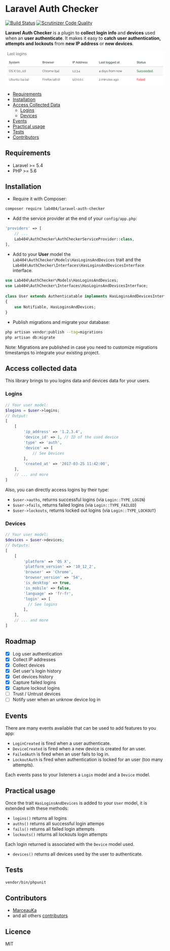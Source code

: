 # Laravel Auth Checker

[![Build Status](https://travis-ci.org/404labfr/laravel-auth-checker.svg?branch=master)](https://travis-ci.org/404labfr/laravel-auth-checker) [![Scrutinizer Code Quality](https://scrutinizer-ci.com/g/404labfr/laravel-auth-checker/badges/quality-score.png?b=master)](https://scrutinizer-ci.com/g/404labfr/laravel-auth-checker/?branch=master)

**Laravel Auth Checker** is a plugin to **collect login info** and **devices** used when an **user authenticate**. It makes it easy to **catch user authentication, attempts and lockouts** from **new IP address** or **new devices**.
  
![Example logins table](screenshot.png?raw=true)
 
- [Requirements](#requirements)
- [Installation](#installation)
- [Access Collected Data](#access-collected-data) 
    - [Logins](#logins) 
    - [Devices](#devices) 
- [Events](#events)
- [Practical usage](#practical-usage)
- [Tests](#tests)
- [Contributors](#contributors)


## Requirements

- Laravel >= 5.4
- PHP >= 5.6

## Installation

- Require it with Composer:

```bash
composer require lab404/laravel-auth-checker
```

- Add the service provider at the end of your `config/app.php`:

```php
'providers' => [
    // ...
    Lab404\AuthChecker\AuthCheckerServiceProvider::class,
],
```

- Add to your **User** model the `Lab404\AuthChecker\Models\HasLoginsAndDevices` trait and the `Lab404\AuthChecker\Interfaces\HasLoginsAndDevicesInterface` interface.

```php
use Lab404\AuthChecker\Models\HasLoginsAndDevices;
use Lab404\AuthChecker\Interfaces\HasLoginsAndDevicesInterface;

class User extends Authenticatable implements HasLoginsAndDevicesInterface
{
    use Notifiable, HasLoginsAndDevices;  
}
```

- Publish migrations and migrate your database:

```bash
php artisan vendor:publish --tag=migrations
php artisan db:migrate
```

Note: Migrations are published in case you need to customize migrations timestamps to integrate your existing project.

## Access collected data

This library brings to you logins data and devices data for your users.

### Logins

```php
// Your user model:
$logins = $user->logins;
// Output: 
[
    [
        'ip_address' => '1.2.3.4',
        'device_id' => 1, // ID of the used device
        'type' => 'auth',
        'device' => [
            // See Devices
        ],
        'created_at' => '2017-03-25 11:42:00',
    ],
    // ... and more
]
```

Also, you can directly access logins by their type:
- `$user->auths`, returns successful logins (via `Login::TYPE_LOGIN`)
- `$user->fails`, returns failed logins (via `Login::TYPE_FAILED`)
- `$user->lockouts`, returns locked out logins (via `Login::TYPE_LOCKOUT`)

### Devices

```php
// Your user model:
$devices = $user->devices;
// Outputs:
[
    [
        'platform' => 'OS X',
        'platform_version' => '10_12_2',
        'browser' => 'Chrome',
        'browser_version' => '54',
        'is_desktop' => true,
        'is_mobile' => false,
        'language' => 'fr-fr',
        'login' => [
          // See logins
        ],
    ],
    // ... and more
]
```

## Roadmap

- [x] Log user authentication
- [x] Collect IP addresses
- [x] Collect devices
- [x] Get user's login history
- [x] Get devices history
- [x] Capture failed logins
- [x] Capture lockout logins
- [ ] Trust / Untrust devices
- [ ] Notify user when an unknow device log in

## Events

There are many events available that can be used to add features to you app:
- `LoginCreated` is fired when a user authenticate.
- `DeviceCreated` is fired when a new device is created for an user.
- `FailedAuth` is fired when an user fails to log in.
- `LockoutAuth` is fired when authentication is locked for an user (too many attempts).

Each events pass to your listeners a `Login` model and a `Device` model.
 
## Practical usage

Once the trait `HasLoginsAndDevices` is added to your `User` model, it is extended with these methods:

- `logins()` returns all logins
- `auths()` returns all successful login attemps
- `fails()` returns all failed login attempts
- `lockouts()` returns all lockouts login attempts

Each login returned is associated with the `Device` model used.

- `devices()` returns all devices used by the user to authenticate.

## Tests

```bash
vendor/bin/phpunit
```

## Contributors

- [MarceauKa](https://github.com/MarceauKa)
- and all others [contributors](https://github.com/404labfr/laravel-auth-checker/graphs/contributors)

## Licence

MIT
